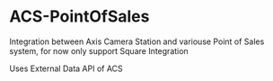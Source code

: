 # ACS-PointOfSales

Integration between Axis Camera Station and variouse Point of Sales system,
for now only support Square Integration

Uses External Data API of ACS
